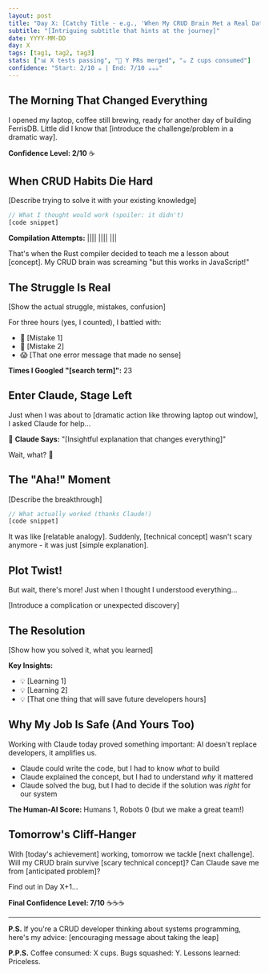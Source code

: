 ```yaml
---
layout: post
title: "Day X: [Catchy Title - e.g., 'When My CRUD Brain Met a Real Database']"
subtitle: "[Intriguing subtitle that hints at the journey]"
date: YYYY-MM-DD
day: X
tags: [tag1, tag2, tag3]
stats: ["📊 X tests passing", "📄 Y PRs merged", "☕ Z cups consumed"]
confidence: "Start: 2/10 ☕ | End: 7/10 ☕☕☕"
---
```


## The Morning That Changed Everything

I opened my laptop, coffee still brewing, ready for another day of building FerrisDB. Little did I know that [introduce the challenge/problem in a dramatic way].

**Confidence Level: 2/10** ☕

## When CRUD Habits Die Hard

[Describe trying to solve it with your existing knowledge]

```rust
// What I thought would work (spoiler: it didn't)
[code snippet]
```

**Compilation Attempts:** |||| |||| |||

That's when the Rust compiler decided to teach me a lesson about [concept]. My CRUD brain was screaming "but this works in JavaScript!" 

## The Struggle Is Real

[Show the actual struggle, mistakes, confusion]

For three hours (yes, I counted), I battled with:
- 🤦 [Mistake 1]
- 😤 [Mistake 2]  
- 😱 [That one error message that made no sense]

**Times I Googled "[search term]":** 23

## Enter Claude, Stage Left

Just when I was about to [dramatic action like throwing laptop out window], I asked Claude for help...

💭 **Claude Says:** "[Insightful explanation that changes everything]"

Wait, what? 🤯

## The "Aha!" Moment

[Describe the breakthrough]

```rust
// What actually worked (thanks Claude!)
[code snippet]
```

It was like [relatable analogy]. Suddenly, [technical concept] wasn't scary anymore - it was just [simple explanation].

## Plot Twist!

But wait, there's more! Just when I thought I understood everything...

[Introduce a complication or unexpected discovery]

## The Resolution

[Show how you solved it, what you learned]

**Key Insights:**
- 💡 [Learning 1]
- 💡 [Learning 2]
- 💡 [That one thing that will save future developers hours]

## Why My Job Is Safe (And Yours Too)

Working with Claude today proved something important: AI doesn't replace developers, it amplifies us. 

- Claude could write the code, but I had to know *what* to build
- Claude explained the concept, but I had to understand *why* it mattered
- Claude solved the bug, but I had to decide if the solution was *right* for our system

**The Human-AI Score:** Humans 1, Robots 0 (but we make a great team!)

## Tomorrow's Cliff-Hanger

With [today's achievement] working, tomorrow we tackle [next challenge]. Will my CRUD brain survive [scary technical concept]? Can Claude save me from [anticipated problem]?

Find out in Day X+1... 

**Final Confidence Level: 7/10** ☕☕☕

---

**P.S.** If you're a CRUD developer thinking about systems programming, here's my advice: [encouraging message about taking the leap]

**P.P.S.** Coffee consumed: X cups. Bugs squashed: Y. Lessons learned: Priceless.